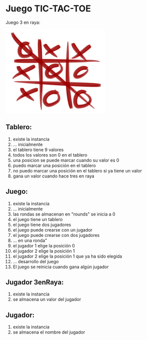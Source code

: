 # Juego TIC-TAC-TOE

Juego 3 en raya:

![](./src/assets/img/tic-tac-toe.png)

## Tablero:

  1. existe la instancia
  2. ... inicialmente
  3. el tablero tiene 9 valores
  4. todos los valores son 0 en el tablero
  5. una posicion se puede marcar cuando su valor es 0
  6. puedo marcar una posición en el tablero
  7. no puedo marcar una posición en el tablero si ya tiene un valor
  8. gana un valor cuando hace tres en raya

## Juego:
  1. existe la instancia
  2. ... inicialmente
  3. las rondas se almacenan en "rounds" se inicia a 0
  4. el juego tiene un tablero
  5. el juego tiene dos jugadores
  6. el juego puede crearse con un jugador
  7. el juego puede crearse con dos jugadores
  8. ... en una ronda"
  9. el jugador 1 elige la posición 0
  10. el jugador 2 elige la posición 1
  11. el jugador 2 elige la posición 1 que ya ha sido elegida
  12. ... desarrollo del juego
  13. El juego se reinicia cuando gana algún jugador

## Jugador 3enRaya:
  1. existe la instancia
  2. se almacena un valor del jugador

## Jugador:
  1. existe la instancia
  2. se almacena el nombre del jugador


